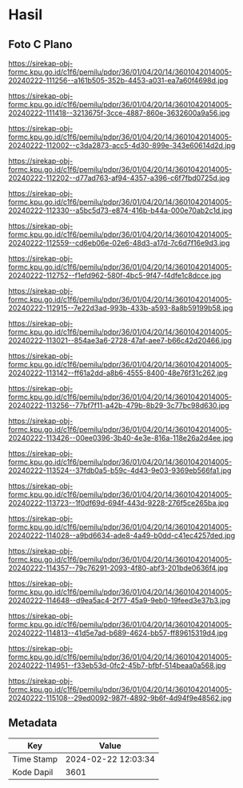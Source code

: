 # Hasil

## Foto C Plano

https://sirekap-obj-formc.kpu.go.id/c1f6/pemilu/pdpr/36/01/04/20/14/3601042014005-20240222-111256--a161b505-352b-4453-a031-ea7a60f4698d.jpg

https://sirekap-obj-formc.kpu.go.id/c1f6/pemilu/pdpr/36/01/04/20/14/3601042014005-20240222-111418--3213675f-3cce-4887-860e-3632600a9a56.jpg

https://sirekap-obj-formc.kpu.go.id/c1f6/pemilu/pdpr/36/01/04/20/14/3601042014005-20240222-112002--c3da2873-acc5-4d30-899e-343e60614d2d.jpg

https://sirekap-obj-formc.kpu.go.id/c1f6/pemilu/pdpr/36/01/04/20/14/3601042014005-20240222-112202--d77ad763-af94-4357-a396-c6f7fbd0725d.jpg

https://sirekap-obj-formc.kpu.go.id/c1f6/pemilu/pdpr/36/01/04/20/14/3601042014005-20240222-112330--a5bc5d73-e874-416b-b44a-000e70ab2c1d.jpg

https://sirekap-obj-formc.kpu.go.id/c1f6/pemilu/pdpr/36/01/04/20/14/3601042014005-20240222-112559--cd6eb06e-02e6-48d3-a17d-7c6d7f16e9d3.jpg

https://sirekap-obj-formc.kpu.go.id/c1f6/pemilu/pdpr/36/01/04/20/14/3601042014005-20240222-112752--f1efd962-580f-4bc5-9f47-f4dfe1c8dcce.jpg

https://sirekap-obj-formc.kpu.go.id/c1f6/pemilu/pdpr/36/01/04/20/14/3601042014005-20240222-112915--7e22d3ad-993b-433b-a593-8a8b59199b58.jpg

https://sirekap-obj-formc.kpu.go.id/c1f6/pemilu/pdpr/36/01/04/20/14/3601042014005-20240222-113021--854ae3a6-2728-47af-aee7-b66c42d20466.jpg

https://sirekap-obj-formc.kpu.go.id/c1f6/pemilu/pdpr/36/01/04/20/14/3601042014005-20240222-113142--ff61a2dd-a8b6-4555-8400-48e76f31c262.jpg

https://sirekap-obj-formc.kpu.go.id/c1f6/pemilu/pdpr/36/01/04/20/14/3601042014005-20240222-113256--77bf7f11-a42b-479b-8b29-3c77bc98d630.jpg

https://sirekap-obj-formc.kpu.go.id/c1f6/pemilu/pdpr/36/01/04/20/14/3601042014005-20240222-113426--00ee0396-3b40-4e3e-816a-118e26a2d4ee.jpg

https://sirekap-obj-formc.kpu.go.id/c1f6/pemilu/pdpr/36/01/04/20/14/3601042014005-20240222-113524--37fdb0a5-b59c-4d43-9e03-9369eb566fa1.jpg

https://sirekap-obj-formc.kpu.go.id/c1f6/pemilu/pdpr/36/01/04/20/14/3601042014005-20240222-113723--1f0df69d-694f-443d-9228-276f5ce265ba.jpg

https://sirekap-obj-formc.kpu.go.id/c1f6/pemilu/pdpr/36/01/04/20/14/3601042014005-20240222-114028--a9bd6634-ade8-4a49-b0dd-c41ec4257ded.jpg

https://sirekap-obj-formc.kpu.go.id/c1f6/pemilu/pdpr/36/01/04/20/14/3601042014005-20240222-114357--79c76291-2093-4f80-abf3-201bde0636f4.jpg

https://sirekap-obj-formc.kpu.go.id/c1f6/pemilu/pdpr/36/01/04/20/14/3601042014005-20240222-114648--d9ea5ac4-2f77-45a9-9eb0-19feed3e37b3.jpg

https://sirekap-obj-formc.kpu.go.id/c1f6/pemilu/pdpr/36/01/04/20/14/3601042014005-20240222-114813--41d5e7ad-b689-4624-bb57-ff89615319d4.jpg

https://sirekap-obj-formc.kpu.go.id/c1f6/pemilu/pdpr/36/01/04/20/14/3601042014005-20240222-114951--f33eb53d-0fc2-45b7-bfbf-514beaa0a568.jpg

https://sirekap-obj-formc.kpu.go.id/c1f6/pemilu/pdpr/36/01/04/20/14/3601042014005-20240222-115108--29ed0092-987f-4892-9b6f-4d94f9e48562.jpg


## Metadata

| Key        | Value               |
| ---------- | ------------------- |
| Time Stamp | 2024-02-22 12:03:34 |
| Kode Dapil | 3601                |



